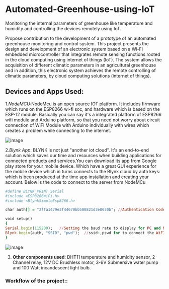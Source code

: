# Automated-Greenhouse-using-IoT
Monitoring the internal parameters of greenhouse like temperature and humidity and controlling the devices remotely using IoT.

Propose contribution to the development of a prototype of an automated greenhouse monitoring and control system. This project presents the design and development of an electronic system based on a Wi-Fi embedded microcontroller that integrates remote sensing functions rooted in the cloud computing using internet of things (IoT). The system allows the acquisition of different climatic parameters in an agricultural greenhouse and in addition, this electronic system achieves the remote controlling of climatic parameters, by cloud computing solutions (internet of things). 


## Devices and Apps Used:
1.*NodeMCU*:NodeMcu is an open source IOT platform. It includes firmware which runs on the ESP8266 wi-fi soc, and hardware which is based on the ESP-12 module. Basically you can say it's a integrated platform of ESP8266 wifi module and Arduino platform, so that you need not worry about circuit connection of WiFi Module with Arduino individually with wires which creates a problem while connecting to the internet.

![image](https://user-images.githubusercontent.com/27301175/40587522-a297693c-61ed-11e8-88a3-5e7b2ce0ef5f.png)

2.*Blynk App*: BLYNK is not just "another iot cloud". It's an end-to-end solution which saves our time and resources when building applications for connected products and services.You can download its app from Google play store for your mobile device.
Which have a great GUI experience for the mobile device which in turns connects to the Blynk cloud by auth keys:
which is been produced at the time app installation and creating your account.
Below is the code to connect to the server from NodeMCu
```ruby
#define BLYNK_PRINT Serial   
#include <ESP8266WiFi.h>
#include <BlynkSimpleEsp8266.h>

char auth[] = "2ffa1479e3f44670bb500821d3e8030b"; //Authentication Code from Blynk Server by which we will connect to the cloud server

void setup()
{
Serial.begin(115200);   //Setting the baud rate to display for PC and NodeMCU
Blynk.begin(auth, "SSID", "pwd");  //ssid-,pswd for to connect the WiFI
}
```

![image](https://user-images.githubusercontent.com/27301175/40587547-fea179ca-61ed-11e8-9702-33fb108dc4d8.png)


3. **Other components used**: DHT11 temperature and humidity sensor, 2 Channel relay, 12V DC Brushless motor, 3-6V Submersive water pump and 100 Watt incandescent light bulb.

### Workflow of the project::


